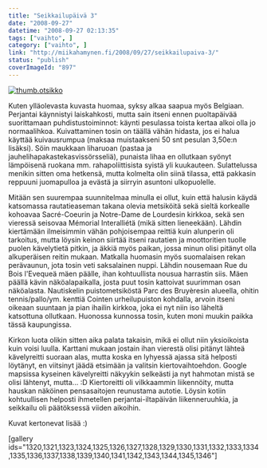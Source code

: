 ```yaml
---
title: "Seikkailupäivä 3"
date: "2008-09-27"
datetime: "2008-09-27 02:13:35"
tags: ["vaihto", ]
category: ["vaihto", ]
link: "http://miikahamynen.fi/2008/09/27/seikkailupaiva-3/"
status: "publish"
coverImageId: "897"
---
```


[![](http://miikahamynen.fi/wp-content/uploads/2008/09/thumb.otsikko.jpg "thumb.otsikko")](http://miikahamynen.fi/2008/09/27/seikkailupaiva-3/thumb-otsikko-17/)

Kuten ylläolevasta kuvasta huomaa, syksy alkaa saapua myös Belgiaan. Perjantai käynnistyi laiskahkosti, mutta sain itseni ennen puoltapäivää suorittamaan puhdistustoiminnot: käynti pesulassa toista kertaa alkoi olla jo normaalihkoa. Kuivattaminen tosin on täällä vähän hidasta, jos ei halua käyttää kuivausrumpua (maksaa muistaakseni 50 snt pesulan 3,50e:n lisäksi). Söin maukkaan liharuoan (pastaa ja jauhelihapakastekasvissörsseliä), punaista lihaa en ollutkaan syönyt lämpöisenä ruokana mm. rahapoliittisista syistä yli kuukauteen. Sulattelussa menikin sitten oma hetkensä, mutta kolmelta olin siinä tilassa, että pakkasin reppuuni juomapulloa ja evästä ja siirryin asuntoni ulkopuolelle.

Mitään sen suurempaa suunnitelmaa minulla ei ollut, kuin että halusin käydä katsomassa rautatieaseman takana olevia metsiköitä sekä sieltä korkealle kohoavaa Sacré-Coeurin ja Notre-Dame de Lourdesin kirkkoa, sekä sen vieressä seisovaa Mémorial Interalliétä (mikä sitten lieneekään). Lähdin kiertämään ilmeisimmin vähän pohjoisempaa reittiä kuin alunperin oli tarkoitus, mutta löysin keinon siirtää itseni rautatien ja moottoritien tuolle puolen kävelytietä pitkin, ja äkkiä myös paikan, jossa minun olisi pitänyt olla alkuperäisen reitin mukaan. Matkalla huomasin myös suomalaisen rekan perävaunun, jota tosin veti saksalainen nuppi. Lähdin nousemaan Rue du Bois l'Evequeä mäen päälle, ihan kohtuullista nousua harrastin siis. Mäen päällä kävin näköalapaikalla, josta puut tosin kattoivat suurimman osan näköalasta. Nautiskelin puistometsiköstä Parc des Bruyèresin alueella, ohitin tennis/pallo/ym. kenttiä Cointen urheilupuiston kohdalla, arvoin itseni oikeaan suuntaan ja pian ihailin kirkkoa, joka ei nyt niin iso läheltä katsottuna ollutkaan. Huonossa kunnossa tosin, kuten moni muukin paikka tässä kaupungissa.

Kirkon luota olikin sitten aika palata takaisin, mikä ei ollut niin yksioikoista kuin voisi luulla. Karttani mukaan jostain ihan vierestä olisi pitänyt lähteä kävelyreitti suoraan alas, mutta koska en lyhyessä ajassa sitä helposti löytänyt, en viitsinyt jäädä etsimään ja valitsin kiertovaihtoehdon. Google mapsissa kyseinen kävelyreitti näkyykin selkeästi ja nyt hahmotan mistä se olisi lähtenyt, mutta... :D Kiertoreitti oli vilkkaammin liikennöity, mutta hauskan näköinen pensasaitojen reunustama autotie. Löysin kotiin kohtuullisen helposti ihmetellen perjantai-iltapäivän liikenneruuhkia, ja seikkailu oli päätöksessä viiden aikoihin.

Kuvat kertonevat lisää :)

\[gallery ids="1320,1321,1323,1324,1325,1326,1327,1328,1329,1330,1331,1332,1333,1334,1335,1336,1337,1338,1339,1340,1341,1342,1343,1344,1345,1346"\]
